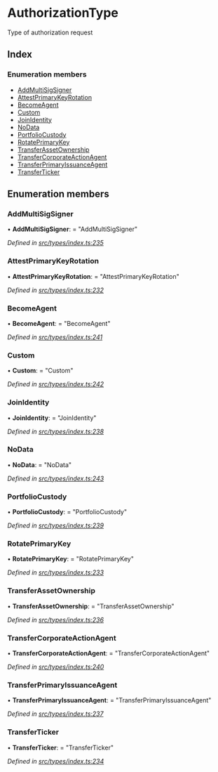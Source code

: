 # AuthorizationType

Type of authorization request

## Index

### Enumeration members

* [AddMultiSigSigner](authorizationtype.md#addmultisigsigner)
* [AttestPrimaryKeyRotation](authorizationtype.md#attestprimarykeyrotation)
* [BecomeAgent](authorizationtype.md#becomeagent)
* [Custom](authorizationtype.md#custom)
* [JoinIdentity](authorizationtype.md#joinidentity)
* [NoData](authorizationtype.md#nodata)
* [PortfolioCustody](authorizationtype.md#portfoliocustody)
* [RotatePrimaryKey](authorizationtype.md#rotateprimarykey)
* [TransferAssetOwnership](authorizationtype.md#transferassetownership)
* [TransferCorporateActionAgent](authorizationtype.md#transfercorporateactionagent)
* [TransferPrimaryIssuanceAgent](authorizationtype.md#transferprimaryissuanceagent)
* [TransferTicker](authorizationtype.md#transferticker)

## Enumeration members

### AddMultiSigSigner

• **AddMultiSigSigner**: = "AddMultiSigSigner"

_Defined in_ [_src/types/index.ts:235_](https://github.com/PolymathNetwork/polymesh-sdk/blob/bf2b7a12/src/types/index.ts#L235)

### AttestPrimaryKeyRotation

• **AttestPrimaryKeyRotation**: = "AttestPrimaryKeyRotation"

_Defined in_ [_src/types/index.ts:232_](https://github.com/PolymathNetwork/polymesh-sdk/blob/bf2b7a12/src/types/index.ts#L232)

### BecomeAgent

• **BecomeAgent**: = "BecomeAgent"

_Defined in_ [_src/types/index.ts:241_](https://github.com/PolymathNetwork/polymesh-sdk/blob/bf2b7a12/src/types/index.ts#L241)

### Custom

• **Custom**: = "Custom"

_Defined in_ [_src/types/index.ts:242_](https://github.com/PolymathNetwork/polymesh-sdk/blob/bf2b7a12/src/types/index.ts#L242)

### JoinIdentity

• **JoinIdentity**: = "JoinIdentity"

_Defined in_ [_src/types/index.ts:238_](https://github.com/PolymathNetwork/polymesh-sdk/blob/bf2b7a12/src/types/index.ts#L238)

### NoData

• **NoData**: = "NoData"

_Defined in_ [_src/types/index.ts:243_](https://github.com/PolymathNetwork/polymesh-sdk/blob/bf2b7a12/src/types/index.ts#L243)

### PortfolioCustody

• **PortfolioCustody**: = "PortfolioCustody"

_Defined in_ [_src/types/index.ts:239_](https://github.com/PolymathNetwork/polymesh-sdk/blob/bf2b7a12/src/types/index.ts#L239)

### RotatePrimaryKey

• **RotatePrimaryKey**: = "RotatePrimaryKey"

_Defined in_ [_src/types/index.ts:233_](https://github.com/PolymathNetwork/polymesh-sdk/blob/bf2b7a12/src/types/index.ts#L233)

### TransferAssetOwnership

• **TransferAssetOwnership**: = "TransferAssetOwnership"

_Defined in_ [_src/types/index.ts:236_](https://github.com/PolymathNetwork/polymesh-sdk/blob/bf2b7a12/src/types/index.ts#L236)

### TransferCorporateActionAgent

• **TransferCorporateActionAgent**: = "TransferCorporateActionAgent"

_Defined in_ [_src/types/index.ts:240_](https://github.com/PolymathNetwork/polymesh-sdk/blob/bf2b7a12/src/types/index.ts#L240)

### TransferPrimaryIssuanceAgent

• **TransferPrimaryIssuanceAgent**: = "TransferPrimaryIssuanceAgent"

_Defined in_ [_src/types/index.ts:237_](https://github.com/PolymathNetwork/polymesh-sdk/blob/bf2b7a12/src/types/index.ts#L237)

### TransferTicker

• **TransferTicker**: = "TransferTicker"

_Defined in_ [_src/types/index.ts:234_](https://github.com/PolymathNetwork/polymesh-sdk/blob/bf2b7a12/src/types/index.ts#L234)

